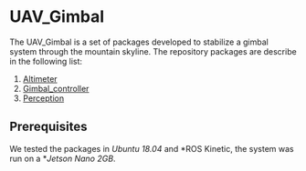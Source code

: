 # UAV_Gimbal

The UAV_Gimbal is a set of packages developed to stabilize a gimbal system through the mountain skyline. The repository packages are describe in the following list:
1. [Altimeter](altimeter)
2. [Gimbal_controller](gimbal_controller)
3. [Perception](perception)

## Prerequisites
We tested the packages in *Ubuntu 18.04* and *ROS Kinetic, the system was run on a **Jetson Nano 2GB*.
